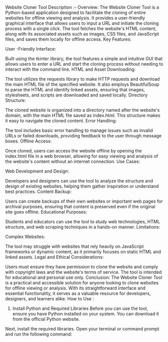 Website Cloner Tool Description :-
Overview:
      The Website Cloner Tool is a Python-based application designed to facilitate the cloning of entire websites for offline viewing and analysis. It provides a user-friendly graphical interface that allows users to input a URL and initiate the cloning process with a single click. The tool fetches the website's HTML content, along with its associated assets such as images, CSS files, and JavaScript files, and saves them locally for offline access.
      Key Features:

User -Friendly Interface:

Built using the tkinter library, the tool features a simple and intuitive GUI that allows users to enter a URL and start the cloning process without needing to interact with the command line.
HTML and Asset Downloading:

The tool utilizes the requests library to make HTTP requests and download the main HTML file of the specified website.
It also employs BeautifulSoup to parse the HTML and identify linked assets, ensuring that images, stylesheets, and scripts are downloaded and saved locally.
Directory Structure:

The cloned website is organized into a directory named after the website's domain, with the main HTML file saved as index.html. This structure makes it easy to navigate the cloned content.
Error Handling:

The tool includes basic error handling to manage issues such as invalid URLs or failed downloads, providing feedback to the user through message boxes.
Offline Access:

Once cloned, users can access the website offline by opening the index.html file in a web browser, allowing for easy viewing and analysis of the website's content without an internet connection.
Use Cases:

Web Development and Design:

Developers and designers can use the tool to analyze the structure and design of existing websites, helping them gather inspiration or understand best practices.
Content Backup:

Users can create backups of their own websites or important web pages for archival purposes, ensuring that content is preserved even if the original site goes offline.
Educational Purposes:

Students and educators can use the tool to study web technologies, HTML structure, and web scraping techniques in a hands-on manner.
Limitations:

Complex Websites:

The tool may struggle with websites that rely heavily on JavaScript frameworks or dynamic content, as it primarily focuses on static HTML and linked assets.
Legal and Ethical Considerations:

Users must ensure they have permission to clone the website and comply with copyright laws and the website's terms of service. The tool is intended for educational and personal use only.
Conclusion: The Website Cloner Tool is a practical and accessible solution for anyone looking to clone websites for offline viewing or analysis. With its straightforward interface and essential functionality, it serves as a valuable resource for developers, designers, and learners alike. 
                                                                         How to Use :

1. Install Python and Required Libraries
Before you can use the tool, ensure you have Python installed on your system. You can download it from the official Python website.

Next, install the required libraries. Open your terminal or command prompt and run the following command:
                                        
